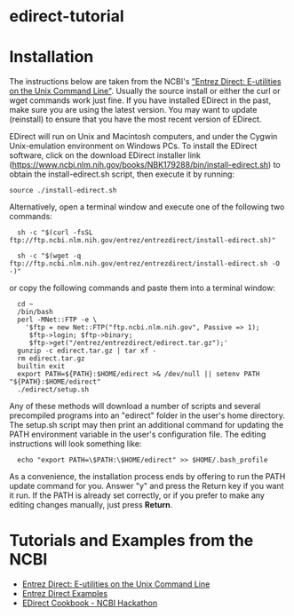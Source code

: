 # edirect-tutorial

# Installation

The instructions below are taken from the NCBI's ["Entrez Direct: E-utilities on the Unix Command Line"](https://www.ncbi.nlm.nih.gov/books/NBK179288/). Usually the source install or either the curl or wget commands work just fine. If you have installed EDirect in the past, make sure you are using the latest version. You may want to update (reinstall) to ensure that you have the most recent version of EDirect.

EDirect will run on Unix and Macintosh computers, and under the Cygwin Unix-emulation environment on Windows PCs. To install the EDirect software, click on the download EDirect installer link (https://www.ncbi.nlm.nih.gov/books/NBK179288/bin/install-edirect.sh) to obtain the install-edirect.sh script, then execute it by running:

```
source ./install-edirect.sh
```

Alternatively, open a terminal window and execute one of the following two commands:

```
  sh -c "$(curl -fsSL ftp://ftp.ncbi.nlm.nih.gov/entrez/entrezdirect/install-edirect.sh)"
```  
```
  sh -c "$(wget -q ftp://ftp.ncbi.nlm.nih.gov/entrez/entrezdirect/install-edirect.sh -O -)"
```

or copy the following commands and paste them into a terminal window:

```
  cd ~
  /bin/bash
  perl -MNet::FTP -e \
    '$ftp = new Net::FTP("ftp.ncbi.nlm.nih.gov", Passive => 1);
     $ftp->login; $ftp->binary;
     $ftp->get("/entrez/entrezdirect/edirect.tar.gz");'
  gunzip -c edirect.tar.gz | tar xf -
  rm edirect.tar.gz
  builtin exit
  export PATH=${PATH}:$HOME/edirect >& /dev/null || setenv PATH "${PATH}:$HOME/edirect"
  ./edirect/setup.sh
  ```
  
Any of these methods will download a number of scripts and several precompiled programs into an "edirect" folder in the user's home directory. The setup.sh script may then print an additional command for updating the PATH environment variable in the user's configuration file. The editing instructions will look something like:

```  
  echo "export PATH=\$PATH:\$HOME/edirect" >> $HOME/.bash_profile
```
  
As a convenience, the installation process ends by offering to run the PATH update command for you. Answer "y" and press the Return key if you want it run. If the PATH is already set correctly, or if you prefer to make any editing changes manually, just press **Return**.


# Tutorials and Examples from the NCBI
- [Entrez Direct: E-utilities on the Unix Command Line](https://www.ncbi.nlm.nih.gov/books/NBK179288/)
- [Entrez Direct Examples](https://www.ncbi.nlm.nih.gov/books/NBK565821/)
- [EDirect Cookbook - NCBI Hackathon](https://github.com/NCBI-Hackathons/EDirectCookbook)

